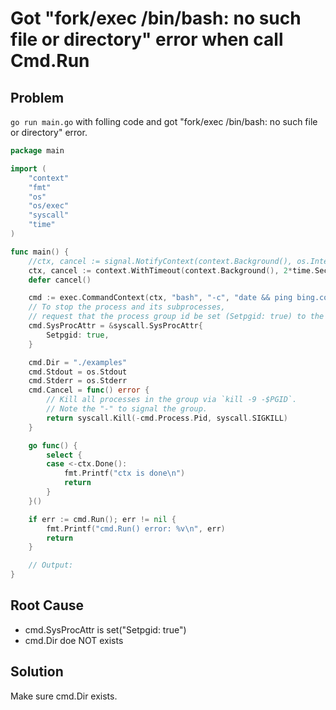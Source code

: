 # Got "fork/exec /bin/bash: no such file or directory" error when call Cmd.Run 

## Problem
`go run main.go` with folling code and got "fork/exec /bin/bash: no such file or directory" error.

```go
package main

import (
	"context"
	"fmt"
	"os"
	"os/exec"
	"syscall"
	"time"
)

func main() {
	//ctx, cancel := signal.NotifyContext(context.Background(), os.Interrupt)
	ctx, cancel := context.WithTimeout(context.Background(), 2*time.Second)
	defer cancel()

	cmd := exec.CommandContext(ctx, "bash", "-c", "date && ping bing.com")
	// To stop the process and its subprocesses,
	// request that the process group id be set (Setpgid: true) to the PID of the newly spawned process (Pgid: 0).
	cmd.SysProcAttr = &syscall.SysProcAttr{
		Setpgid: true,
	}

	cmd.Dir = "./examples"
	cmd.Stdout = os.Stdout
	cmd.Stderr = os.Stderr
	cmd.Cancel = func() error {
		// Kill all processes in the group via `kill -9 -$PGID`.
		// Note the "-" to signal the group.
		return syscall.Kill(-cmd.Process.Pid, syscall.SIGKILL)
	}

	go func() {
		select {
		case <-ctx.Done():
			fmt.Printf("ctx is done\n")
			return
		}
	}()

	if err := cmd.Run(); err != nil {
		fmt.Printf("cmd.Run() error: %v\n", err)
		return
	}

	// Output:
}
```

## Root Cause
* cmd.SysProcAttr is set("Setpgid: true")
* cmd.Dir doe NOT exists

## Solution
Make sure cmd.Dir exists.
